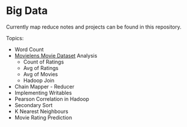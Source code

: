 # Big Data

Currently map reduce notes and projects can be found in this repository.

Topics:

- Word Count
- [Movielens Movie Dataset](https://grouplens.org/datasets/movielens/) Analysis
  - Count of Ratings
  - Avg of Ratings
  - Avg of Movies
  - Hadoop Join
- Chain Mapper - Reducer
- Implementing Writables
- Pearson Correlation in Hadoop
- Secondary Sort
- K Nearest Neighbours
- Movie Rating Prediction

